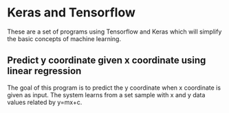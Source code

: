 # Keras and Tensorflow
These are a set of programs using Tensorflow and Keras which will simplify the basic concepts of machine learning.

## Predict y coordinate given x coordinate using linear regression
The goal of this program is to predict the y coordinate when x coordinate is given as input. The system learns from a set sample with x and y data values related by y=mx+c. 
